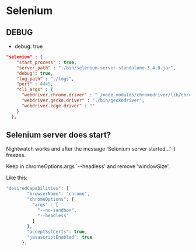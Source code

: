 # Selenium

## DEBUG

* debug: true

```json
"selenium" : {
    "start_process" : true,
    "server_path" : "./bin/selenium-server-standalone-3.4.0.jar",
    "debug": true,
    "log_path" : "./logs",
    "port" : 4445,
    "cli_args" : {
      "webdriver.chrome.driver" : "./node_modules/chromedriver/lib/chromedriver/chromedriver",
      "webdriver.gecko.driver" : "./bin/geckodriver",
      "webdriver.edge.driver" : ""
    }
  },
```

## Selenium server does start?

Nightwatch works and after the message 'Selenium server started...' it freezes.

Keep in chromeOptions.args `--headless' and remove 'windowSize'.

Like this:

```js
"desiredCapabilities": {
        "browserName": "chrome",
        "chromeOptions": {
          "args" : [
            "--no-sandbox",
            "--headless"
          ]
        },
        "acceptSslCerts": true,
        "javascriptEnabled": true
      },
```


